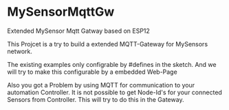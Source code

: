 # MySensorMqttGw
Extended MySensor Mqtt Gatway based on ESP12

This Projcet is a try to build a extended MQTT-Gateway for MySensors network.

The existing examples only configrable by #defines in the sketch. And we will try to make this configurable by a embedded Web-Page

Also you got a Problem by using MQTT for communication to your automation Controller. It is not possible to get Node-Id's for your connected Sensors from Controller. This will try to do this in the Gateway. 
